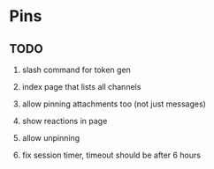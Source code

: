 # Pins

## TODO

1. slash command for token gen

2. index page that lists all channels

3. allow pinning attachments too (not just messages)

4. show reactions in page

5. allow unpinning

6. fix session timer, timeout should be after 6 hours
